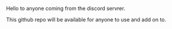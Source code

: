 Hello to anyone coming from the discord servrer.

This github repo will be available for anyone to use and add on to.
